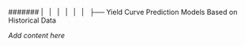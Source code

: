 ####### |   |   |   |   |   |   ├── Yield Curve Prediction Models Based on Historical Data

*Add content here*